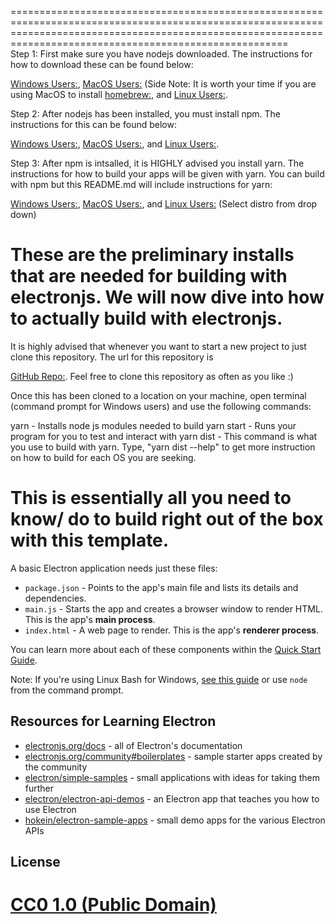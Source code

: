 ==================================================================================================================================================================================================================  
Step 1: First make sure you have nodejs downloaded. The instructions for how to download these can be found below:

[Windows Users:](https://nodejs.org/en/download/),
[MacOS Users:](https://nodejs.org/en/download/) (Side Note: It is worth your time if you are using MacOS to install [homebrew:](https://brew.sh/), and
[Linux Users:](https://nodejs.org/en/download/package-manager/#debian-and-ubuntu-based-linux-distributions-enterprise-linux-fedora-and-snap-packages).

Step 2: After nodejs has been installed, you must install npm. The instructions for this can be found below:

[Windows Users:](https://www.npmjs.com/get-npm),
[MacOS Users:](https://shapeshed.com/setting-up-nodejs-and-npm-on-mac-osx/), and
[Linux Users:](https://docs.npmjs.com/downloading-and-installing-node-js-and-npm).

Step 3: After npm is intsalled, it is HIGHLY advised you install yarn. The instructions for how to build your apps will be given with yarn. You can build with npm but this README.md will include instructions for yarn:

[Windows Users:](https://classic.yarnpkg.com/en/docs/install/#windows-stable),
[MacOS Users:](https://classic.yarnpkg.com/en/docs/install/#mac-stable), and
[Linux Users:](https://classic.yarnpkg.com/en/docs/install/#debian-stable) (Select distro from drop down)

These are the preliminary installs that are needed for building with electronjs. We will now dive into how to actually build with electronjs.
==================================================================================================================================================================================================================
It is highly advised that whenever you want to start a new project to just clone this repository. The url for this repository is

[GitHub Repo:](https://github.com/DaTaylorSeries/Electron-Template.git). Feel free to clone this repository as often as you like :)

Once this has been cloned to a location on your machine, open terminal (command prompt for Windows users) and use the following commands:

yarn - Installs node js modules needed to build
yarn start - Runs your program for you to test and interact with
yarn dist - This command is what you use to build with yarn. Type, "yarn dist --help" to get more instruction on how to build for each OS you are seeking.

This is essentially all you need to know/ do to build right out of the box with this template.
==================================================================================================================================================================================================================
A basic Electron application needs just these files:

- `package.json` - Points to the app's main file and lists its details and dependencies.
- `main.js` - Starts the app and creates a browser window to render HTML. This is the app's **main process**.
- `index.html` - A web page to render. This is the app's **renderer process**.

You can learn more about each of these components within the [Quick Start Guide](https://electronjs.org/docs/tutorial/quick-start).

Note: If you're using Linux Bash for Windows, [see this guide](https://www.howtogeek.com/261575/how-to-run-graphical-linux-desktop-applications-from-windows-10s-bash-shell/) or use `node` from the command prompt.

## Resources for Learning Electron

- [electronjs.org/docs](https://electronjs.org/docs) - all of Electron's documentation
- [electronjs.org/community#boilerplates](https://electronjs.org/community#boilerplates) - sample starter apps created by the community
- [electron/simple-samples](https://github.com/electron/simple-samples) - small applications with ideas for taking them further
- [electron/electron-api-demos](https://github.com/electron/electron-api-demos) - an Electron app that teaches you how to use Electron
- [hokein/electron-sample-apps](https://github.com/hokein/electron-sample-apps) - small demo apps for the various Electron APIs

## License

[CC0 1.0 (Public Domain)](LICENSE.md)                                                                                    
==================================================================================================================================================================================================================
